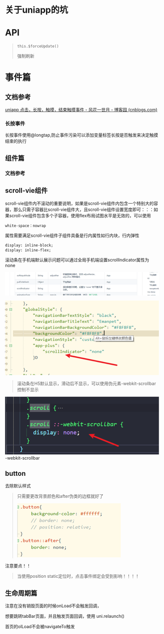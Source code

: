# 关于uniapp的坑

# API

> ```
> this.$forceUpdate()
> ```
> 
> 强制刷新

# 事件篇

## 文档参考

[uniapp 点击，长按，触摸，结束触摸事件 - 风花一世月 - 博客园 (cnblogs.com)](https://www.cnblogs.com/fhysy/p/14760040.html)

### 长按事件

长按事件使用@longtap,防止事件污染可以添加变量标签长按是否触发来决定触摸结束的执行

## 组件篇

### 文档参考

## scroll-vie组件

scroll-vie组件内不滚动的重要说明，如果是scroll-vie组件内包含一个特别大的容器，那么只需子容器比scroll-vie组件大，且scroll-vie组件设置宽度即可：：：如果scroll-vie组件包含多个子容器，使用flex布局试图水平是无效的，可以使用

```
white-space：nowrap
```

属性需要满足scroll-vie组件子组件具备是行内属性如行内块，行内弹性

```
display: inline-block;
display: inline-flex;
```

滚动条在手机端默认展示问题可以通过全局手机端设置scrollIndicator属性为none

![1720486701550](images/关于uniapp的坑/1720486701550.png)

![1720167210659](images/关于uniapp的坑/1720167210659.png)

> 滚动条在H5默认显示，滑动后不显示，可以使用伪元素-webkit-scrollbar控制不显示

![1724720391655](images/关于uniapp的坑/1724720391655.png)-webkit-scrollbar

## button

去除默认样式

> 只需要更改背景颜色和after伪类的边框就好了
> 
> ![1722042793630](images/关于uniapp的坑/1722042793630.png)

注意要点！！

> 当使用position static定位时，点击事件绑定会受到影响！！！！

## 生命周期篇

注意在没有销毁页面的时候onLoad不会触发回调，

想要跳转tabBar页面，并且触发页面回调，使用 uni.relaunch()

首页的olLoad不会被navigateTo触发
